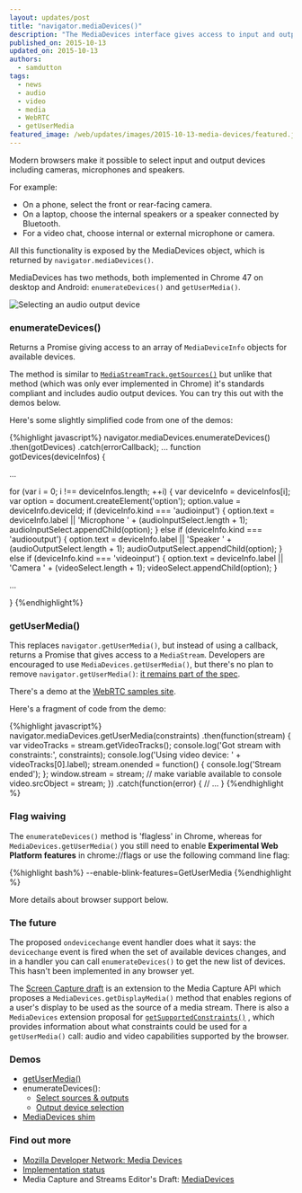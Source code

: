 ```yaml
---
layout: updates/post
title: "navigator.mediaDevices()"
description: "The MediaDevices interface gives access to input and output devices available to the browser including cameras, microphones and speakers."
published_on: 2015-10-13
updated_on: 2015-10-13
authors:
  - samdutton
tags:
  - news
  - audio
  - video
  - media
  - WebRTC
  - getUserMedia
featured_image: /web/updates/images/2015-10-13-media-devices/featured.jpg
---
```


<p class="intro">
Modern browsers make it possible to select input and output devices including cameras, microphones and speakers. </p>

For example:

* On a phone, select the front or rear-facing camera.
* On a laptop, choose the internal speakers or a speaker connected by Bluetooth.
* For a video chat, choose internal or external microphone or camera.

All this functionality is exposed by the  MediaDevices object, which is returned
by `navigator.mediaDevices()`.

MediaDevices has two methods, both implemented in Chrome 47 on desktop and
Android: `enumerateDevices()` and `getUserMedia()`.

<img src="/web/updates/images/2015-10-13-media-devices/select-audio-output.jpg" alt="Selecting an audio output device" />

### enumerateDevices()

Returns a Promise giving access to an array of `MediaDeviceInfo` objects for
available devices.

The method is similar to
[`MediaStreamTrack.getSources()`](http://simpl.info/sources) but unlike that
method (which was only ever implemented in Chrome) it's standards compliant and
includes audio output devices. You can try this out with the demos below.

Here's some slightly simplified code from one of the demos:

{%highlight javascript%}
navigator.mediaDevices.enumerateDevices()
  .then(gotDevices)
  .catch(errorCallback);
...
function gotDevices(deviceInfos) {

  ...

  for (var i = 0; i !== deviceInfos.length; ++i) {
    var deviceInfo = deviceInfos[i];
    var option = document.createElement('option');
    option.value = deviceInfo.deviceId;
    if (deviceInfo.kind === 'audioinput') {
      option.text = deviceInfo.label ||
        'Microphone ' + (audioInputSelect.length + 1);
      audioInputSelect.appendChild(option);
    } else if (deviceInfo.kind === 'audiooutput') {
      option.text = deviceInfo.label || 'Speaker ' +
        (audioOutputSelect.length + 1);
      audioOutputSelect.appendChild(option);
    } else if (deviceInfo.kind === 'videoinput') {
      option.text = deviceInfo.label || 'Camera ' +
        (videoSelect.length + 1);
      videoSelect.appendChild(option);
    }

  ...

}
{%endhighlight%}

### getUserMedia()

This replaces `navigator.getUserMedia()`, but instead of using a callback, returns
a Promise that gives access to a `MediaStream`. Developers are encouraged to use
`MediaDevices.getUserMedia()`, but there's no plan to remove
`navigator.getUserMedia()`: [it remains part of the
spec](https://w3c.github.io/mediacapture-main/getusermedia.html#local-content).

There's a demo at the [WebRTC samples
site](https://webrtc.github.io/samples/src/content/getusermedia/gum).

Here's a fragment of code from the demo:

{%highlight javascript%}
navigator.mediaDevices.getUserMedia(constraints)
  .then(function(stream) {
    var videoTracks = stream.getVideoTracks();
    console.log('Got stream with constraints:', constraints);
    console.log('Using video device: ' + videoTracks[0].label);
    stream.onended = function() {
      console.log('Stream ended');
    };
    window.stream = stream; // make variable available to console
    video.srcObject = stream;
  })
  .catch(function(error) {
    // ...
  }
{%endhighlight %}

### Flag waiving

The `enumerateDevices()` method is 'flagless' in Chrome, whereas for
`MediaDevices.getUserMedia()` you still need to enable **Experimental Web
Platform features** in chrome://flags or use the following command line flag:

{%highlight bash%}
  --enable-blink-features=GetUserMedia
{%endhighlight %}

More details about browser support below.

### The future

The proposed `ondevicechange` event handler does what it says: the `devicechange` event is fired when the set of
available devices changes, and in a handler you can call `enumerateDevices()` to
get the new list of devices. This hasn't been implemented in any browser
yet.

The [Screen Capture
draft](http://w3c.github.io/mediacapture-screen-share/#example) is an extension
to the Media Capture API which proposes a `MediaDevices.getDisplayMedia()` method
that enables regions of a user's display to be used as the source of a media
stream. There is also a `MediaDevices` extension proposal for
[`getSupportedConstraints()`](http://w3c.github.io/mediacapture-main/#mediadevices-interface-extensions)
, which provides information about what constraints could be used for a
`getUserMedia()` call: audio and video capabilities supported by the browser.

### Demos

* [getUserMedia()](https://webrtc.github.io/samples/src/content/getusermedia/gum/)
* enumerateDevices():
    * [Select sources &
      outputs](https://webrtc.github.io/samples/src/content/devices/input-output/)
    * [Output device
      selection](https://webrtc.github.io/samples/src/content/devices/multi/)
* [MediaDevices shim](https://webrtc.github.io/samples/src/js/adapter.js)

### Find out more

* [Mozilla Developer Network: Media
  Devices](https://developer.mozilla.org/en-US/docs/Web/API/MediaDevices)
* [Implementation
  status](https://www.chromestatus.com/features/4906859072847872)
* Media Capture and Streams Editor's Draft:
  [MediaDevices](http://w3c.github.io/mediacapture-main/#mediadevices)



